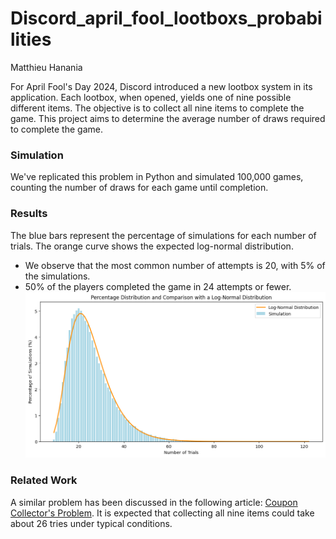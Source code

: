 # Discord_april_fool_lootboxs_probabilities

Matthieu Hanania

For April Fool's Day 2024, Discord introduced a new lootbox system in its application. Each lootbox, when opened, yields one of nine possible different items. The objective is to collect all nine items to complete the game. This project aims to determine the average number of draws required to complete the game.

### Simulation

We've replicated this problem in Python and simulated 100,000 games, counting the number of draws for each game until completion.

### Results

The blue bars represent the percentage of simulations for each number of trials. The orange curve shows the expected log-normal distribution.
- We observe that the most common number of attempts is 20, with 5% of the simulations.
- 50% of the players completed the game in 24 attempts or fewer. 
![Simulation Results Graph](output.png)


### Related Work

A similar problem has been discussed in the following article: [Coupon Collector's Problem](https://en.wikipedia.org/wiki/Coupon_collector%27s_problem). It is expected that collecting all nine items could take about 26 tries under typical conditions.
